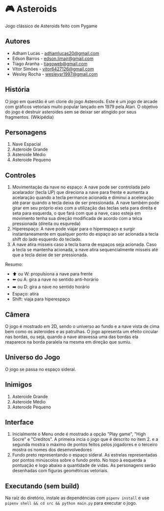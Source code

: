 # :video_game: Asteroids

Jogo clássico de Asteroids feito com Pygame

## Autores

- Adham Lucas - adhamlucas20@gmail.com
- Edson Barros - edson.limajr@gmail.com
- Tiago Aranha - tiagoweb@gmail.com
- Vitor Simões - vitor6427126@gmail.com
- Wesley Rocha - wesleysr1997@gmail.com

## História

O jogo em questão é um clone do jogo Asteroids. Este é um jogo de arcade com gráficos vetoriais muito popular lançado em 1979 pela Atari. O objetivo do jogo é destruir asteroides sem se deixar ser atingido por seus fragmentos. (Wikipédia)

## Personagens

1. Nave Espacial
2. Asteroide Grande
3. Asteroide Médio
4. Asteroide Pequeno

## Controles
    
1. Movimentação da nave no espaço: A nave pode ser controlada pelo acelarador (tecla UP) que direciona a nave para frente e aumenta a acelaração quando a tecla permance acionada e diminui a aceleração até parar quando a tecla deixa de ser pressionada. A nave também pode girar em seu próprio eixo com a utilização das teclas seta para direita e seta para esquerda, o que fará com que a nave, caso esteja em movimento tenha sua direção modificada de acordo com a telca pressionada (direita ou esqureda)
2. Hiperespaço: A nave pode viajar para o hiperespaço e surgir instantaneamente em qualquer ponto do espaço ao ser acionada a tecla shift do lado esquerdo do teclado.
3. A nave atira misseis caso a tecla barra de espaços seja acionada. Caso a tecla se mantenha acionada, a nave atira sequencialmente misseis até que a tecla deixe de ser pressionada.

Resumo:

- :arrow_up: ou W: propulsiona a nave para frente
- :arrow_left: ou A: gira a nave no sentido anti-horário
- :arrow_right: ou D: gira a nave no sentido horário
- Espaço: atira
- Shift: viaja para hiperespaço

## Câmera

O jogo é mostrado em 2D, sendo o universo ao fundo e a nave vista de cima bem como os asteroides e as patrulhas. O jogo apresenta um efeito circular nas bordas, ou seja, quando a nave atravessa uma das bordas ela reaparece na borda paralela na mesma em direção que sumiu.
   
## Universo do Jogo

O jogo se passa no espaço sideral. 
    
## Inimigos

1. Asteroide Grande
2. Asteroide Médio
3. Asteroide Pequeno

## Interface

1. Inicialmente o Menu onde é mostrado a opção "Play game", "High Socre" e "Creditos". A primeira incia o jogo que é descrito no item 2. e a segunda mostra o máximo de pontos feitos pelos jogadores e o terceiro mostra os nomes dos  desenvolvedores 
2. Fundo preto representando o espaço sideral. As estrelas representadas por pontos minúscolos sobre o fundo preto. No topo à esquerda a pontuação e logo abaixo a quantidade de vidas. As personagens serão desenhadas com figuras geométricas vetoriais.

## Executando (sem build)

Na raíz do diretório, instale as dependências com `pipenv install` e use `pipenv shell && cd src && python main.py` para executar o jogo.
